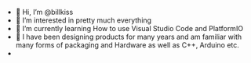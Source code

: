 - 👋 Hi, I’m @billkiss
- 👀 I’m interested in pretty much everything
- 🌱 I’m currently learning How to use Visual Studio Code and PlatformIO
- 💞️ I have been designing products for many years and am familiar with many forms of packaging and
Hardware as well as C++, Arduino etc.
- 

<!---
billkiss/billkiss is a ✨ special ✨ repository because its `README.md` (this file) appears on your GitHub profile.
You can click the Preview link to take a look at your changes.
--->
